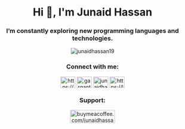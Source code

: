 <h1 align="center">Hi 👋, I'm Junaid Hassan</h1>
<h3 align="center">I’m constantly exploring new programming languages and technologies.</h3>

<p align="center"> <img src="https://komarev.com/ghpvc/?username=junaidhassan19&label=Profile%20views&color=0e75b6&style=flat" alt="junaidhassan19" /> </p>


<h3 align="center">Connect with me:</h3>
<p align="center">
<a href="https://dev.to/https://devfolio.co/@junaidhassan" target="blank"><img align="center" src="https://raw.githubusercontent.com/rahuldkjain/github-profile-readme-generator/master/src/images/icons/Social/devto.svg" alt="https://devfolio.co/@junaidhassan" height="30" width="40" /></a>
<a href="https://twitter.com/gargantua_10011" target="blank"><img align="center" src="https://raw.githubusercontent.com/rahuldkjain/github-profile-readme-generator/master/src/images/icons/Social/twitter.svg" alt="gargantua_10011" height="30" width="40" /></a>
<a href="https://linkedin.com/in/junaidhassan19" target="blank"><img align="center" src="https://raw.githubusercontent.com/rahuldkjain/github-profile-readme-generator/master/src/images/icons/Social/linked-in-alt.svg" alt="junaidhassan19" height="30" width="40" /></a>
<a href="https://www.leetcode.com/https://leetcode.com/u/xwbozudc9f/" target="blank"><img align="center" src="https://raw.githubusercontent.com/rahuldkjain/github-profile-readme-generator/master/src/images/icons/Social/leet-code.svg" alt="https://leetcode.com/u/xwbozudc9f/" height="30" width="40" /></a>
</p>

<h3 align="center">Support:</h3>
<p align="center"><a href="https://www.buymeacoffee.com/buymeacoffee.com/junaidhassan"> <img align="center" src="https://cdn.buymeacoffee.com/buttons/v2/default-yellow.png" height="35" width="120" alt="buymeacoffee.com/junaidhassan" /></a></p><br><br>



<!--
**JunaidHassan19/JunaidHassan19** is a ✨ _special_ ✨ repository because its `README.md` (this file) appears on your GitHub profile.

Here are some ideas to get you started:

- 🔭 I’m currently working on ...
- 🌱 I’m currently learning ...
- 👯 I’m looking to collaborate on ...
- 🤔 I’m looking for help with ...
- 💬 Ask me about ...
- 📫 How to reach me: ...
- 😄 Pronouns: ...
- ⚡ Fun fact: ...
-->

